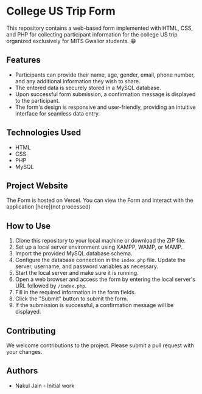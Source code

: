 # College US Trip Form

This repository contains a web-based form implemented with HTML, CSS, and PHP for collecting participant information for the college US trip organized exclusively for MITS Gwalior students. 😁

## Features

- Participants can provide their name, age, gender, email, phone number, and any additional information they wish to share.
- The entered data is securely stored in a MySQL database.
- Upon successful form submission, a confirmation message is displayed to the participant.
- The form's design is responsive and user-friendly, providing an intuitive interface for seamless data entry.

## Technologies Used

- HTML
- CSS
- PHP
- MySQL

## Project Website

The Form is hosted on Vercel. You can view the Form and interact with the application [here](not processed)

## How to Use

1. Clone this repository to your local machine or download the ZIP file.
2. Set up a local server environment using XAMPP, WAMP, or MAMP.
3. Import the provided MySQL database schema.
4. Configure the database connection in the `index.php` file. Update the server, username, and password variables as necessary.
5. Start the local server and make sure it is running.
6. Open a web browser and access the form by entering the local server's URL followed by `/index.php`.
7. Fill in the required information in the form fields.
8. Click the "Submit" button to submit the form.
9. If the submission is successful, a confirmation message will be displayed.

## Contributing

We welcome contributions to the project. Please submit a pull request with your changes.

## Authors

- Nakul Jain - Initial work

